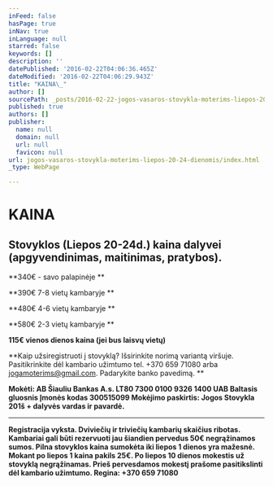 ```yaml
---
inFeed: false
hasPage: true
inNav: true
inLanguage: null
starred: false
keywords: []
description: ''
datePublished: '2016-02-22T04:06:36.465Z'
dateModified: '2016-02-22T04:06:29.943Z'
title: "KAINA\_"
author: []
sourcePath: _posts/2016-02-22-jogos-vasaros-stovykla-moterims-liepos-20-24-dienomis.md
published: true
authors: []
publisher:
  name: null
  domain: null
  url: null
  favicon: null
url: jogos-vasaros-stovykla-moterims-liepos-20-24-dienomis/index.html
_type: WebPage

---
```

# KAINA 

## Stovyklos (Liepos 20-24d.) kaina dalyvei (apgyvendinimas, maitinimas, pratybos).

**340€ - savo palapinėje **

**390€ 7-8 vietų kambaryje **

**480€ 4-6 vietų kambaryje **

**580€ 2-3 vietų kambaryje **

**115€ vienos dienos kaina (jei bus laisvų vietų)**

**Kaip užsiregistruoti į stovyklą? Išsirinkite norimą variantą viršuje. Pasitikrinkite dėl kambario užimtumo tel.
+370 659 71080 arba jogamoterims@gmail.com. Padarykite banko pavedimą. **

**Mokėti: AB Šiauliu Bankas A.s. LT80 7300 0100 9326 1400 
UAB Baltasis gluosnis
Įmonės kodas 300515099
Mokėjimo paskirtis: 
Jogos Stovykla 201š + dalyvės vardas ir pavardė.**

****

**Registracija vyksta.
Dviviečių ir triviečių kambarių skaičius ribotas.
Kambariai gali būti rezervuoti jau šiandien pervedus 50€ negrąžinamos sumos. Pilna stovyklos kaina sumokėta iki liepos 1 dienos yra mažesnė. Mokant po liepos 1 kaina pakils 25€. Po liepos 10 dienos mokestis už stovyklą negrąžinamas.
Prieš pervesdamos mokestį prašome pasitikslinti dėl kambario užimtumo. 
Regina: +370 659 71080**